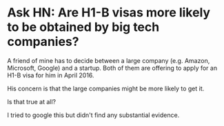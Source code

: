 # Ask HN: Are H1-B visas more likely to be obtained by big tech companies?

A friend of mine has to decide between a large company (e.g. Amazon, Microsoft, Google) and a startup. Both of them are offering to apply for an H1-B visa for him in April 2016.<p>His concern is that the large companies might be more likely to get it.<p>Is that true at all?<p>I tried to google this but didn&#x27;t find any substantial evidence.
